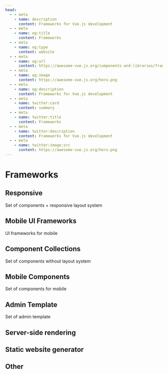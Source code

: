```yaml
---
head:
  - - meta
    - name: description
      content: Frameworks for Vue.js development
  - - meta
    - name: og:title
      content: Frameworks
  - - meta
    - name: og:type
      content: website
  - - meta
    - name: og:url
      content: https://awesome-vue.js.org/components-and-libraries/frameworks.html
  - - meta
    - name: og:image
      content: https://awesome-vue.js.org/hero.png
  - - meta
    - name: og:description
      content: Frameworks for Vue.js development
  - - meta
    - name: twitter:card
      content: summary
  - - meta
    - name: twitter:title
      content: Frameworks
  - - meta
    - name: twitter:description
      content: Frameworks for Vue.js development
  - - meta
    - name: twitter:image:src
      content: https://awesome-vue.js.org/hero.png
---
```


<script setup>
import data from "./frameworks.json"
</script>

# Frameworks

## Responsive

Set of components + responsive layout system

<ProjectList :items="data['Responsive']" />

## Mobile UI Frameworks

UI frameworks for mobile

<ProjectList :items="data['Mobile UI Frameworks']" />

## Component Collections

Set of components without layout system

<ProjectList :items="data['Component Collections']" />

## Mobile Components

Set of components for mobile

<ProjectList :items="data['Mobile Components']" />

## Admin Template

Set of admin template

<ProjectList :items="data['Admin Template']" />

## Server-side rendering

<ProjectList :items="data['Server-side rendering']" />

## Static website generator

<ProjectList :items="data['Static website generator']" />

## Other

<ProjectList :items="data['Other']" />

